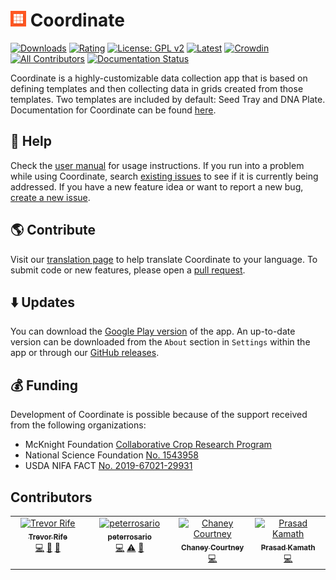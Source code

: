 # <img width="25" src="https://github.com/PhenoApps/Coordinate/blob/main/docs/source/img/icon.png"> Coordinate

[![Downloads](https://img.shields.io/endpoint?url=https%3A%2F%2Fplay.cuzi.workers.dev%2Fplay%3Fi%3Dorg.wheatgenetics.coordinate%26l%3DDownloads%26m%3D%24totalinstalls)](https://play.google.com/store/apps/details?id=org.wheatgenetics.coordinate)
[![Rating](https://img.shields.io/endpoint?color=green&logo=google-play&logoColor=green&url=https%3A%2F%2Fplay.cuzi.workers.dev%2Fplay%3Fi%3Dorg.wheatgenetics.coordinate%26l%3DRating%26m%3D%25E2%25AD%2590%2520%24rating)](https://play.google.com/store/apps/details?id=org.wheatgenetics.coordinate)
[![License: GPL v2](https://img.shields.io/badge/License-GPL_v2-blue.svg)](https://www.gnu.org/licenses/old-licenses/gpl-2.0.en.html)
[![Latest](https://img.shields.io/github/v/release/phenoapps/coordinate)](https://github.com/PhenoApps/Coordinate/releases/latest)
[![Crowdin](https://badges.crowdin.net/coordinate/localized.svg)](https://crowdin.com/project/coordinate)
[![All Contributors](https://img.shields.io/github/all-contributors/phenoapps/coordinate)](#contributors)
[![Documentation Status](https://readthedocs.org/projects/coordinate/badge/?version=latest)](https://docs.coordinate.phenoapps.org/en/latest/?badge=latest)

Coordinate is a highly-customizable data collection app that is based on defining templates and then collecting data in grids created from those templates. Two templates are included by default: Seed Tray and DNA Plate. Documentation for Coordinate can be found [here](https://coordinate.readthedocs.io/en/latest/coordinate.html).

## 📖 Help
Check the [user manual](https://docs.coordinate.phenoapps.org/en/latest/coordinate.html) for usage instructions. If you run into a problem while using Coordinate, search [existing issues](https://github.com/PhenoApps/Coordinate/issues) to see if it is currently being addressed. If you have a new feature idea or want to report a new bug, [create a new issue](https://github.com/PhenoApps/Coordinate/issues/new/choose).

## 🌎 Contribute
Visit our [translation page](https://crowdin.com/project/coordinate) to help translate Coordinate to your language. To submit code or new features, please open a [pull request](https://github.com/PhenoApps/Coordinate/pulls).

## ⬇️ Updates
You can download the [Google Play version](https://play.google.com/store/apps/details?id=org.wheatgenetics.coordinate) of the app. An up-to-date version can be downloaded from the `About` section in `Settings` within the app or through our [GitHub releases](https://github.com/PhenoApps/Coordinate/releases/latest).

## 💰 Funding 
Development of Coordinate is possible because of the support received from the following organizations:
- McKnight Foundation [Collaborative Crop Research Program](https://www.ccrp.org/grants/one-handheld-per-breeder/)
- National Science Foundation [No. 1543958](https://www.nsf.gov/awardsearch/showAward?AWD_ID=1543958)
- USDA NIFA FACT [No. 2019-67021-29931](https://portal.nifa.usda.gov/web/crisprojectpages/1019820-fact-geospatial-plant-breeding.html)

## Contributors

<!-- ALL-CONTRIBUTORS-LIST:START - Do not remove or modify this section -->
<!-- prettier-ignore-start -->
<!-- markdownlint-disable -->
<table>
  <tbody>
    <tr>
      <td align="center" valign="top" width="14.28%"><a href="https://github.com/trife"><img src="https://avatars.githubusercontent.com/u/1869534?v=4?s=100" width="100px;" alt="Trevor Rife"/><br /><sub><b>Trevor Rife</b></sub></a><br /><a href="https://github.com/PhenoApps/Coordinate/commits?author=trife" title="Code">💻</a> <a href="#design-trife" title="Design">🎨</a> <a href="#projectManagement-trife" title="Project Management">📆</a></td>
      <td align="center" valign="top" width="14.28%"><a href="https://github.com/peterrosario"><img src="https://avatars.githubusercontent.com/u/26546705?v=4?s=100" width="100px;" alt="peterrosario"/><br /><sub><b>peterrosario</b></sub></a><br /><a href="https://github.com/PhenoApps/Coordinate/commits?author=peterrosario" title="Code">💻</a> <a href="https://github.com/PhenoApps/Coordinate/commits?author=peterrosario" title="Tests">⚠️</a> <a href="https://github.com/PhenoApps/Coordinate/commits?author=peterrosario" title="Documentation">📖</a></td>
      <td align="center" valign="top" width="14.28%"><a href="https://github.com/chaneylc"><img src="https://avatars.githubusercontent.com/u/5421632?v=4?s=100" width="100px;" alt="Chaney Courtney"/><br /><sub><b>Chaney Courtney</b></sub></a><br /><a href="https://github.com/PhenoApps/Coordinate/commits?author=chaneylc" title="Code">💻</a></td>
      <td align="center" valign="top" width="14.28%"><a href="https://github.com/kamathprasad9"><img src="https://avatars.githubusercontent.com/u/54414375?v=4?s=100" width="100px;" alt="Prasad Kamath"/><br /><sub><b>Prasad Kamath</b></sub></a><br /><a href="https://github.com/PhenoApps/Coordinate/commits?author=kamathprasad9" title="Code">💻</a></td>
    </tr>
  </tbody>
</table>

<!-- markdownlint-restore -->
<!-- prettier-ignore-end -->

<!-- ALL-CONTRIBUTORS-LIST:END -->